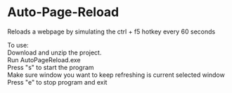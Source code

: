 # Auto-Page-Reload
Reloads a webpage by simulating the ctrl + f5 hotkey every 60 seconds

To use: <br>
  Download and unzip the project. <br>
  Run AutoPageReload.exe <br>
  Press "s" to start the program <br> 
  Make sure window you want to keep refreshing is current selected window <br>
  Press "e" to stop program and exit <br>
